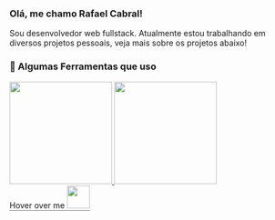 ### Olá, me chamo Rafael Cabral!
Sou desenvolvedor web fullstack. Atualmente estou trabalhando em diversos
projetos pessoais, veja mais sobre os projetos abaixo!

### :rocket: Algumas Ferramentas que uso
<link rel="stylesheet" href="https://cdn.jsdelivr.net/gh/devicons/devicon@v2.15.1/devicon.min.css">

<div>
<a href="https://github.com/RafaelCabral26">
<img loading="lazy" height="180em" src="https://github-readme-stats.vercel.app/api?username=RafaelCabral26&show_icons=true&hide=contribs,issues&locale=pt-br"/>
<img loading="lazy" height="180em" src="https://github-readme-stats.vercel.app/api/top-langs/?username=RafaelCabral26&locale=pt-br&langs_count=10&layout=compact"/>
<br/>
  <foreignObject width="100%" height="100%">
    <style>
.tooltip {
  position: relative;
  display: inline-block;
  border-bottom: 1px dotted black; /* If you want dots under the hoverable text */
}
.tooltip .tooltiptext {
  visibility: hidden;
  width: 120px;
  background-color: #555;
  color: #fff;
  text-align: center;
  padding: 5px 0;
  border-radius: 6px;
  position: absolute;
  z-index: 1;
  bottom: 125%;
  left: 50%;
  margin-left: -60px;
  opacity: 0;
  transition: opacity 0.3s;
}
.tooltip .tooltiptext::after {
  content: "";
  position: absolute;
  top: 100%;
  left: 50%;
  margin-left: -5px;
  border-width: 5px;
  border-style: solid;
  border-color: #555 transparent transparent transparent;
}
.tooltip:hover .tooltiptext {
  visibility: visible;
  opacity: 1;
}
 
</style>
<div class="tooltip">Hover over me
  <img loading="lazy" height="40em" src="https://cdn.jsdelivr.net/gh/devicons/devicon/icons/typescript/typescript-original.svg" />
  <span class="tooltiptext">Tooltip text</span>
</div>
    </foreignObject>
</div>
